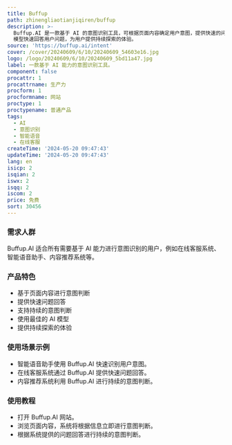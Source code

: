 ```yaml
---
title: Buffup
path: zhinengliaotianjiqiren/buffup
description: >-
  Buffup.AI 是一款基于 AI 的意图识别工具，可根据页面内容确定用户意图，提供快速的问题回答，并支持持续的意图判断。该产品通过最佳的 AI
  模型快速回答用户问题，为用户提供持续探索的体验。
source: 'https://buffup.ai/intent'
cover: /cover/20240609/6/10/20240609_54603e16.jpg
logo: /logo/20240609/6/10/20240609_5bd11a47.jpg
label: 一款基于 AI 能力的意图识别工具。
component: false
procattr: 1
procattrname: 生产力
procform: 1
procformname: 网站
proctype: 1
proctypename: 普通产品
tags:
  - AI
  - 意图识别
  - 智能语音
  - 在线客服
createTime: '2024-05-20 09:47:43'
updateTime: '2024-05-20 09:47:43'
lang: en
isicp: 2
isqian: 2
iswx: 2
isqq: 2
iscom: 2
price: 免费
sort: 30456
---
```




### 需求人群
Buffup.AI 适合所有需要基于 AI 能力进行意图识别的用户，例如在线客服系统、智能语音助手、内容推荐系统等。

### 产品特色
* 基于页面内容进行意图判断
* 提供快速问题回答
* 支持持续的意图判断
* 使用最佳的 AI 模型
* 提供持续探索的体验

### 使用场景示例
* 智能语音助手使用 Buffup.AI 快速识别用户意图。
* 在线客服系统通过 Buffup.AI 提供快速问题回答。
* 内容推荐系统利用 Buffup.AI 进行持续的意图判断。

### 使用教程
* 打开 Buffup.AI 网站。
* 浏览页面内容，系统将根据信息立即进行意图判断。
* 根据系统提供的问题回答进行持续的意图判断。

  
